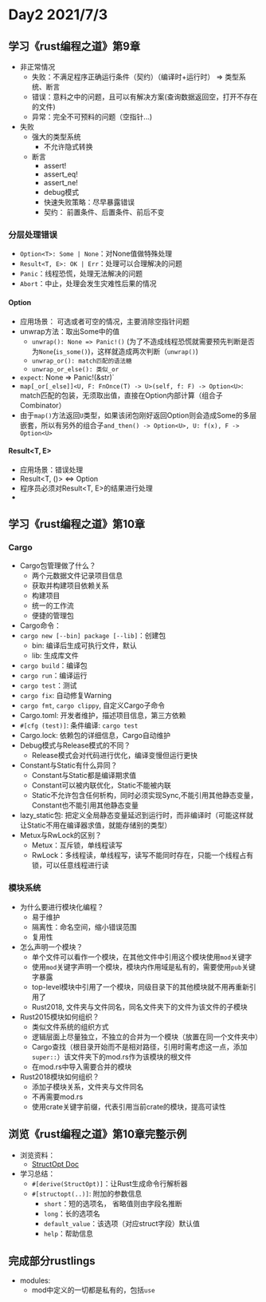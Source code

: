 <!--
 * @Author: Sakura
 * @Date: 2021-07-03 08:28:26
 * @LastEditTime: 2021-07-03 23:52:52
 * @Description: 第二天的学习
-->
# Day2 2021/7/3

## 学习《rust编程之道》第9章
- 非正常情况
  - 失败：不满足程序正确运行条件（契约）（编译时+运行时） => 类型系统、断言
  - 错误：意料之中的问题，且可以有解决方案(查询数据返回空，打开不存在的文件)
  - 异常：完全不可预料的问题（空指针...)
- 失败
  - 强大的类型系统
    - 不允许隐式转换
  - 断言
    - assert!
    - assert_eq!
    - assert_ne!
    - debug模式
    - 快速失败策略：尽早暴露错误
    - 契约： 前置条件、后置条件、前后不变

### 分层处理错误
- `Option<T>: Some | None`：对None值做特殊处理
- `Result<T, E>: OK | Err`：处理可以合理解决的问题
- `Panic`：线程恐慌，处理无法解决的问题
- `Abort`：中止，处理会发生灾难性后果的情况

#### Option<T>
- 应用场景： 可选或者可空的情况，主要消除空指针问题
- unwrap方法：取出Some中的值
  - `unwrap(): None => Panic!()` (为了不造成线程恐慌就需要预先判断是否为`None`(`is_some()`)，这样就造成两次判断（`unwrap()`)
  - `unwrap_or(): match匹配的语法糖`
  - `unwrap_or_else(): 类似_or`
- `expect`: None => Panic!(&str)`
- `map[_or[_else]]<U, F: FnOnce(T) -> U>(self, f: F) -> Option<U>`: match匹配的包装，无须取出值，直接在Option<T>内部计算（组合子Combinator）
- 由于`map()`方法返回`U`类型，如果该闭包刚好返回Option<T>则会造成Some的多层嵌套，所以有另外的组合子`and_then() -> Option<U>, U: f(x), F -> Option<U>`

#### Result<T, E>
- 应用场景：错误处理
- Result<T, ()> <=> Option<T>
- 程序员必须对Result<T, E>的结果进行处理
- 

## 学习《rust编程之道》第10章
### Cargo

-  Cargo包管理做了什么？
   -  两个元数据文件记录项目信息
   -  获取并构建项目依赖关系
   -  构建项目
   -  统一的工作流
   -  便捷的管理包
-  Cargo命令：
 - `cargo new [--bin] package [--lib]`：创建包
   - bin: 编译后生成可执行文件，默认
   - lib: 生成库文件
 -  `cargo build`：编译包
 - `cargo run`：编译运行
 - `cargo test`：测试
 - `cargo fix`: 自动修复Warning
 - `cargo fmt`, `cargo clippy`, 自定义Cargo子命令
-  Cargo.toml: 开发者维护，描述项目信息，第三方依赖
-  `#[cfg (test)]`: 条件编译: `cargo test`
-  Cargo.lock: 依赖包的详细信息，Cargo自动维护
-  Debug模式与Release模式的不同？
   -  Release模式会对代码进行优化，编译变慢但运行更快
-  Constant与Static有什么异同？
   -  Constant与Static都是编译期求值
   -  Constant可以被内联优化，Static不能被内联
   -  Static不允许包含任何析构，同时必须实现Sync,不能引用其他静态变量，Constant也不能引用其他静态变量
-  lazy_static包: 把定义全局静态变量延迟到运行时，而非编译时（可能这样就让Static不用在编译器求值，就能存储别的类型）
-  Metux与RwLock的区别？
   -  Metux：互斥锁，单线程读写
   -  RwLock：多线程读，单线程写，读写不能同时存在，只能一个线程占有锁，可以任意线程进行读

### 模块系统
- 为什么要进行模块化编程？
  - 易于维护
  - 隔离性：命名空间，缩小错误范围
  - 复用性
- 怎么声明一个模块？
  - 单个文件可以看作一个模块，在其他文件中引用这个模块使用`mod`关键字
  - 使用`mod`关键字声明一个模块，模块内作用域是私有的，需要使用`pub`关键字暴露
  - top-level模块中引用了一个模块，同级目录下的其他模块就不用再重新引用了
  - Rust2018, 文件夹与文件同名，同名文件夹下的文件为该文件的子模块
- Rust2015模块如何组织？
  - 类似文件系统的组织方式
  - 逻辑层面上尽量独立，不独立的合并为一个模块（放置在同一个文件夹中）
  - Cargo查找（根目录开始而不是相对路径，引用时需考虑这一点，添加`super::`）该文件夹下的mod.rs作为该模块的根文件
  - 在mod.rs中导入需要合并的模块
- Rust2018模块如何组织？
  - 添加子模块关系，文件夹与文件同名
  - 不再需要mod.rs
  - 使用crate关键字前缀，代表引用当前crate的模块，提高可读性

## 浏览《rust编程之道》第10章完整示例
- 浏览资料：
  - [StructOpt Doc](https://docs.rs/structopt/0.3.21/structopt/derive)
- 学习总结：
  - `#[derive(StructOpt)]`：让Rust生成命令行解析器
  - `#[structopt(..)]`: 附加的参数信息
    - `short`：短的选项名， 省略值则由字段名推断
    - `long`：长的选项名
    - `default_value`：该选项（对应struct字段）默认值
    - `help`：帮助信息

## 完成部分rustlings
- modules:
  - mod中定义的一切都是私有的，包括`use`